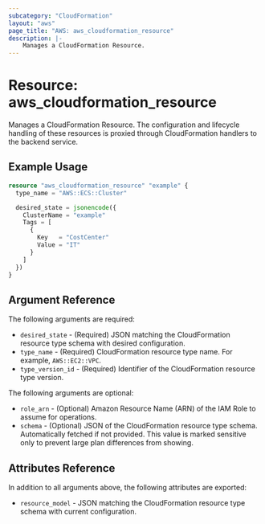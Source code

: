 ```yaml
---
subcategory: "CloudFormation"
layout: "aws"
page_title: "AWS: aws_cloudformation_resource"
description: |-
    Manages a CloudFormation Resource.
---
```


# Resource: aws_cloudformation_resource

Manages a CloudFormation Resource. The configuration and lifecycle handling of these resources is proxied through CloudFormation handlers to the backend service.

## Example Usage

```terraform
resource "aws_cloudformation_resource" "example" {
  type_name = "AWS::ECS::Cluster"

  desired_state = jsonencode({
    ClusterName = "example"
    Tags = [
      {
        Key   = "CostCenter"
        Value = "IT"
      }
    ]
  })
}
```

## Argument Reference

The following arguments are required:

* `desired_state` - (Required) JSON matching the CloudFormation resource type schema with desired configuration.
* `type_name` - (Required) CloudFormation resource type name. For example, `AWS::EC2::VPC`.
* `type_version_id` - (Required) Identifier of the CloudFormation resource type version.

The following arguments are optional:

* `role_arn` - (Optional) Amazon Resource Name (ARN) of the IAM Role to assume for operations.
* `schema` - (Optional) JSON of the CloudFormation resource type schema. Automatically fetched if not provided. This value is marked sensitive only to prevent large plan differences from showing.

## Attributes Reference

In addition to all arguments above, the following attributes are exported:

* `resource_model` - JSON matching the CloudFormation resource type schema with current configuration.
